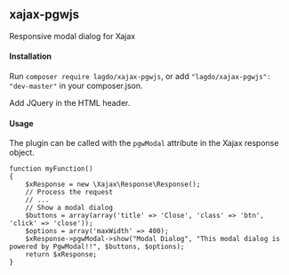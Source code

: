 ## xajax-pgwjs

Responsive modal dialog for Xajax

#### Installation

Run `composer require lagdo/xajax-pgwjs`, or add `"lagdo/xajax-pgwjs": "dev-master"` in your composer.json.

Add JQuery in the HTML header.

#### Usage

The plugin can be called with the `pgwModal` attribute in the Xajax response object.
```
function myFunction()
{
    $xResponse = new \Xajax\Response\Response();
    // Process the request
    // ...
    // Show a modal dialog
    $buttons = array(array('title' => 'Close', 'class' => 'btn', 'click' => 'close'));
    $options = array('maxWidth' => 400);
    $xResponse->pgwModal->show("Modal Dialog", "This modal dialog is powered by PgwModal!!", $buttons, $options);
    return $xResponse;
}
```
